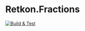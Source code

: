 # Retkon.Fractions

[![Build & Test](https://github.com/Yawnder/Retkon.Fractions/actions/workflows/build-test.yml/badge.svg)](https://github.com/Yawnder/Retkon.Fractions/actions/workflows/build-test.yml)